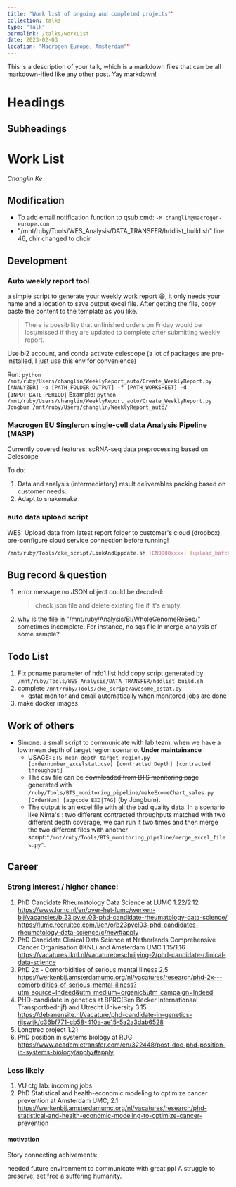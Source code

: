 ```yaml
---
title: "Work list of ongoing and completed projects""
collection: talks
type: "Talk"
permalink: /talks/workList
date: 2023-02-03
location: "Macrogen Europe, Amsterdam""
---
```


This is a description of your talk, which is a markdown files that can be all markdown-ified like any other post. Yay markdown!

Headings
======

Subheadings
------

# Work List

*Changlin Ke*

## Modification

- To add email notification function to qsub cmd: `-M changlin@macrogen-europe.com`
- "/mnt/ruby/Tools/WES_Analysis/DATA_TRANSFER/hddlist_build.sh" line 46, chir changed to chdir

## Development

### Auto weekly report tool

a simple script to generate your weekly work report 😀, it only needs your name and a location to save output excel file. After getting the file, copy paste the content to the template as you like.
>There is possibility that unfinished orders on Friday would be lost/missed if they are updated to complete after submitting weekly report.

Use bi2 account, and conda activate celescope (a lot of packages are pre-installed, I just use this env for convenience)

Run: ```python /mnt/ruby/Users/changlin/WeeklyReport_auto/Create_WeeklyReport.py [ANALYZER] -o [PATH_FOLDER_OUTPUT] -f [PATH_WORKSHEET] -d [INPUT_DATE_PERIOD]```
Example: ```python /mnt/ruby/Users/changlin/WeeklyReport_auto/Create_WeeklyReport.py Jongbum /mnt/ruby/Users/changlin/WeeklyReport_auto/```

### Macrogen EU Singleron single-cell data Analysis Pipeline (MASP)

Currently covered features: scRNA-seq data preprocessing based on Celescope

To do:

1. Data and analysis (intermediatory) result deliverables packing based on customer needs.
2. Adapt to snakemake

### auto data upload script

WES: Upload data from latest report folder to customer's cloud (dropbox), pre-configure cloud service connection before running!

```bash
/mnt/ruby/Tools/cke_script/LinkAndUppdate.sh [EN0000xxxx] [upload_batch]
```

## Bug record & question

1. error message no JSON object could be decoded:
   > check json file and delete existing file if it's empty.
2. why is the file in "/mnt/ruby/Analysis/BI/WholeGenomeReSeq/" sometimes incomplete. For instance, no sqs file in merge_analysis of some sample?

## Todo List

1. Fix pcname parameter of hdd1.list hdd copy script generated by `/mnt/ruby/Tools/WES_Analysis/DATA_TRANSFER/hddlist_build.sh`
2. complete  `/mnt/ruby/Tools/cke_script/awesome_qstat.py`
   - qstat monitor and email automatically when monitored jobs are done
3. make docker images

## Work of others

- Simone: a small script to communicate with lab team, when we have a low mean depth of target region scenario. **Under maintainance**
  - USAGE: `BTS_mean_depth_target_region.py [ordernumber_excelstat.csv] [contracted Depth] [contracted throughput]`
  - The csv file can be ~~downloaded from BTS monitoring page~~ generated with ``/ruby/Tools/BTS_monitoring_pipeline/makeExomeChart_sales.py [OrderNum] [appcode EXO|TAG]`` (by Jongbum). 
  - The output is an excel file with all the bad quality data. In a scenario like Nima's : two different contracted throughputs matched with two different depth coverage, we can run it two times and 
then merge the two different files with another script:`"/mnt/ruby/Tools/BTS_monitoring_pipeline/merge_excel_files.py"`.
  
## Career

### Strong interest / higher chance:

1. PhD Candidate Rheumatology Data Science at LUMC 1.22/2.12
      https://www.lumc.nl/en/over-het-lumc/werken-bij/vacancies/b.23.pv.el.03-phd-candidate-rheumatology-data-science/ 
      https://lumc.recruitee.com/l/en/o/b23pvel03-phd-candidates-rheumatology-data-science/c/new#apply
2. PhD Candidate Clinical Data Science at Netherlands Comprehensive Cancer Organisation (IKNL) and Amsterdam UMC 1.15/1.16
      https://vacatures.iknl.nl/vacaturebeschrijving-2/phd-candidate-clinical-data-science
3. PhD 2x - Comorbidities of serious mental illness 2.5
      https://werkenbij.amsterdamumc.org/nl/vacatures/research/phd-2x---comorbidities-of-serious-mental-illness?utm_source=Indeed&utm_medium=organic&utm_campaign=Indeed
4. PHD-candidate in genetics at BPRC(Ben Becker Internationaal Transportbedrijf) and Utrecht University 3.15
      https://debanensite.nl/vacature/phd-candidate-in-genetics-rijswijk/c36bf771-cb58-410a-ae15-5a2a3dab6528
5. Longtrec project 1.21 
6. PhD position in systems biology at RUG <https://www.academictransfer.com/en/322448/post-doc-phd-position-in-systems-biology/apply/#apply>

### Less likely

1. VU ctg lab: incoming jobs
2. PhD Statistical and health-economic modeling to optimize cancer prevention at Amsterdam UMC, 2.1
      <https://werkenbij.amsterdamumc.org/nl/vacatures/research/phd-statistical-and-health-economic-modeling-to-optimize-cancer-prevention>

#### motivation

Story connecting achivements:

needed
future
environment to communicate with great ppl
A struggle to preserve, set free a suffering humanity.

